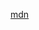 [mdn](https://developer.mozilla.org/docs/Web/JavaScript/Reference/Operators/Destructuring_assignment#Object_destructuring)
